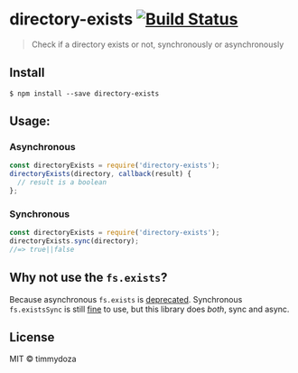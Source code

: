 # directory-exists [![Build Status](https://travis-ci.org/timmydoza/directory-exists.svg?branch=master)](https://travis-ci.org/timmydoza/directory-exists)

> Check if a directory exists or not, synchronously or asynchronously

## Install

```
$ npm install --save directory-exists
```

## Usage:

### Asynchronous

```js
const directoryExists = require('directory-exists');
directoryExists(directory, callback(result) {
  // result is a boolean
};
```

### Synchronous

```js
const directoryExists = require('directory-exists');
directoryExists.sync(directory);
//=> true||false
```

## Why not use the `fs.exists`?
Because asynchronous `fs.exists` is [deprecated](https://nodejs.org/api/fs.html#fs_fs_exists_path_callback). Synchronous `fs.existsSync` is still [fine](https://nodejs.org/api/fs.html#fs_fs_existssync_path) to use, but this library does _both_, sync and async.

## License

MIT © timmydoza
